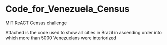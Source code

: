 # Code_for_Venezuela_Census
MIT ReACT Census challenge

Attached is the code used to show all cities in Brazil in ascending order into which more than 5000 Venezuelans were interiorized
